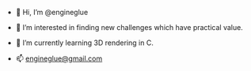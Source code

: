 - 👋 Hi, I’m @engineglue
- 👀 I’m interested in finding new challenges which have practical value.
- 🌱 I’m currently learning 3D rendering in C.

- 📫 engineglue@gmail.com
